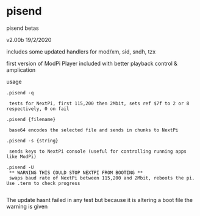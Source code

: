 # pisend
pisend betas

v2.00b 19/2/2020

includes some updated handlers for mod/xm, sid, sndh, tzx 

first version of ModPi Player included with better playback control & amplication 

usage
```
.pisend -q 

 tests for NextPi, first 115,200 then 2Mbit, sets ref $7f to 2 or 8 respectively, 0 on fail
 
.pisend {filename}

 base64 encodes the selected file and sends in chunks to NextPi
 
.pisend -s {string}

 sends keys to NextPi console (useful for controlling running apps like ModPi)
 
.pisend -U 
 ** WARNING THIS COULD STOP NEXTPI FROM BOOTING **
 swaps baud rate of NextPi between 115,200 and 2Mbit, reboots the pi. Use .term to check progress
 
 ```
 The update hasnt failed in any test but because it is altering a boot file the warning is given
 
 
 
 
 
